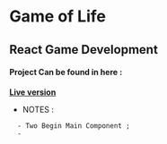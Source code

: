 # Game of Life
## React Game Development 

#### Project Can be found in here :
 **[Live version](https://twitch-tv-json-api.web.app/)**


* NOTES :

```
  - Two Begin Main Component ;
  - 




```
